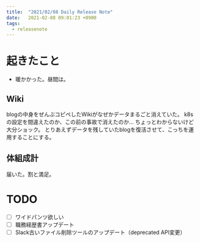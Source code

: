 ```yaml
---
title:  "2021/02/08 Daily Release Note"
date:   2021-02-08 09:01:23 +0900
tags:
  - releasenote
---
```

# 起きたこと

* 暖かかった。昼間は。

## Wiki

blogの中身をぜんぶコピペしたWikiがなぜかデータまるごと消えていた。
k8sの設定を間違えたのか、この前の事故で消えたのか…
ちょっとわからないけど大分ショック。
とりあえずデータを残していたblogを復活させて、こっちを運用することにする。

## 体組成計

届いた。割と満足。

# TODO 

- [ ] ワイドパンツ欲しい
- [ ] 職務経歴書アップデート
- [ ] Slack古いファイル削除ツールのアップデート（deprecated API変更）